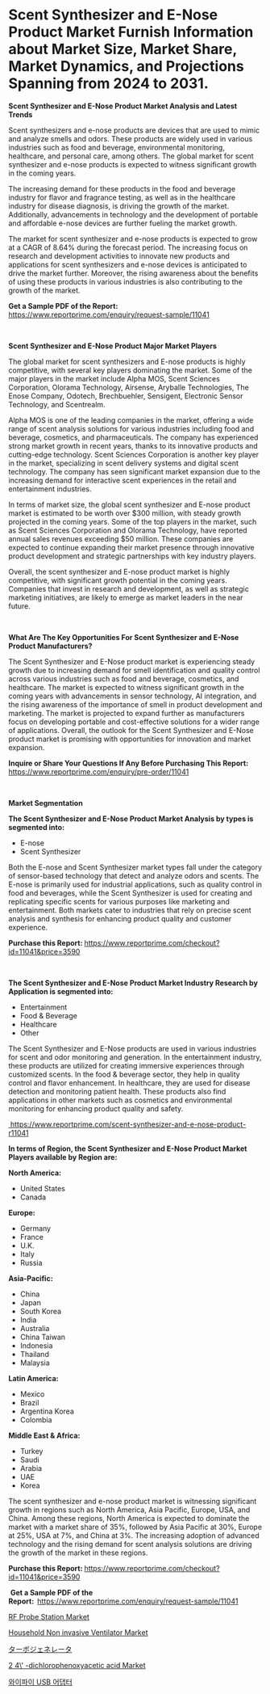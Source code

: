 <p><h1>Scent Synthesizer and E-Nose Product Market Furnish Information about Market Size, Market Share, Market Dynamics, and Projections Spanning from 2024 to 2031.</h1></p><p><strong>Scent Synthesizer and E-Nose Product Market Analysis and Latest Trends</strong></p>
<p><p>Scent synthesizers and e-nose products are devices that are used to mimic and analyze smells and odors. These products are widely used in various industries such as food and beverage, environmental monitoring, healthcare, and personal care, among others. The global market for scent synthesizer and e-nose products is expected to witness significant growth in the coming years. </p><p>The increasing demand for these products in the food and beverage industry for flavor and fragrance testing, as well as in the healthcare industry for disease diagnosis, is driving the growth of the market. Additionally, advancements in technology and the development of portable and affordable e-nose devices are further fueling the market growth.</p><p>The market for scent synthesizer and e-nose products is expected to grow at a CAGR of 8.64% during the forecast period. The increasing focus on research and development activities to innovate new products and applications for scent synthesizers and e-nose devices is anticipated to drive the market further. Moreover, the rising awareness about the benefits of using these products in various industries is also contributing to the growth of the market.</p></p>
<p><strong>Get a Sample PDF of the Report:&nbsp;</strong> <a href="https://www.reportprime.com/enquiry/request-sample/11041">https://www.reportprime.com/enquiry/request-sample/11041</a></p>
<p>&nbsp;</p>
<p><strong>Scent Synthesizer and E-Nose Product Major Market Players</strong></p>
<p><p>The global market for scent synthesizers and E-nose products is highly competitive, with several key players dominating the market. Some of the major players in the market include Alpha MOS, Scent Sciences Corporation, Olorama Technology, Airsense, Aryballe Technologies, The Enose Company, Odotech, Brechbuehler, Sensigent, Electronic Sensor Technology, and Scentrealm.</p><p>Alpha MOS is one of the leading companies in the market, offering a wide range of scent analysis solutions for various industries including food and beverage, cosmetics, and pharmaceuticals. The company has experienced strong market growth in recent years, thanks to its innovative products and cutting-edge technology. Scent Sciences Corporation is another key player in the market, specializing in scent delivery systems and digital scent technology. The company has seen significant market expansion due to the increasing demand for interactive scent experiences in the retail and entertainment industries.</p><p>In terms of market size, the global scent synthesizer and E-nose product market is estimated to be worth over $300 million, with steady growth projected in the coming years. Some of the top players in the market, such as Scent Sciences Corporation and Olorama Technology, have reported annual sales revenues exceeding $50 million. These companies are expected to continue expanding their market presence through innovative product development and strategic partnerships with key industry players.</p><p>Overall, the scent synthesizer and E-nose product market is highly competitive, with significant growth potential in the coming years. Companies that invest in research and development, as well as strategic marketing initiatives, are likely to emerge as market leaders in the near future.</p></p>
<p>&nbsp;</p>
<p><strong>What Are The Key Opportunities For Scent Synthesizer and E-Nose Product Manufacturers?</strong></p>
<p><p>The Scent Synthesizer and E-Nose product market is experiencing steady growth due to increasing demand for smell identification and quality control across various industries such as food and beverage, cosmetics, and healthcare. The market is expected to witness significant growth in the coming years with advancements in sensor technology, AI integration, and the rising awareness of the importance of smell in product development and marketing. The market is projected to expand further as manufacturers focus on developing portable and cost-effective solutions for a wider range of applications. Overall, the outlook for the Scent Synthesizer and E-Nose product market is promising with opportunities for innovation and market expansion.</p></p>
<p><strong>Inquire or Share Your Questions If Any Before Purchasing This Report:</strong> <a href="https://www.reportprime.com/enquiry/pre-order/11041">https://www.reportprime.com/enquiry/pre-order/11041</a></p>
<p>&nbsp;</p>
<p><strong>Market Segmentation</strong></p>
<p><strong>The Scent Synthesizer and E-Nose Product Market Analysis by types is segmented into:</strong></p>
<p><ul><li>E-nose</li><li>Scent Synthesizer</li></ul></p>
<p><p>Both the E-nose and Scent Synthesizer market types fall under the category of sensor-based technology that detect and analyze odors and scents. The E-nose is primarily used for industrial applications, such as quality control in food and beverages, while the Scent Synthesizer is used for creating and replicating specific scents for various purposes like marketing and entertainment. Both markets cater to industries that rely on precise scent analysis and synthesis for enhancing product quality and customer experience.</p></p>
<p><strong>Purchase this Report:&nbsp;</strong><a href="https://www.reportprime.com/checkout?id=11041&price=3590">https://www.reportprime.com/checkout?id=11041&price=3590</a></p>
<p>&nbsp;</p>
<p><strong>The Scent Synthesizer and E-Nose Product Market Industry Research by Application is segmented into:</strong></p>
<p><ul><li>Entertainment</li><li>Food & Beverage</li><li>Healthcare</li><li>Other</li></ul></p>
<p><p>The Scent Synthesizer and E-Nose products are used in various industries for scent and odor monitoring and generation. In the entertainment industry, these products are utilized for creating immersive experiences through customized scents. In the food & beverage sector, they help in quality control and flavor enhancement. In healthcare, they are used for disease detection and monitoring patient health. These products also find applications in other markets such as cosmetics and environmental monitoring for enhancing product quality and safety.</p></p>
<p><a href="https://www.reportprime.com/scent-synthesizer-and-e-nose-product-r11041">&nbsp;https://www.reportprime.com/scent-synthesizer-and-e-nose-product-r11041</a></p>
<p><strong>In terms of Region, the Scent Synthesizer and E-Nose Product Market Players available by Region are:</strong></p>
<p>
    <p> <strong> North America: </strong>
        <ul>
            <li>United States</li>
            <li>Canada</li>
        </ul>
        </p> 
    <p> <strong> Europe: </strong>
        <ul>
            <li>Germany</li>
            <li>France</li>
            <li>U.K.</li>
            <li>Italy</li>
            <li>Russia</li>
        </ul>
        </p> 
    <p> <strong> Asia-Pacific: </strong>
        <ul>
            <li>China</li>
            <li>Japan</li>
            <li>South Korea</li>
            <li>India</li>
            <li>Australia</li>
            <li>China Taiwan</li>
            <li>Indonesia</li>
            <li>Thailand</li>
            <li>Malaysia</li>
        </ul>
        </p> 
    <p> <strong> Latin America: </strong>
        <ul>
            <li>Mexico</li>
            <li>Brazil</li>
            <li>Argentina Korea</li>
            <li>Colombia</li>
        </ul>
        </p> 
    <p> <strong> Middle East & Africa: </strong>
        <ul>
            <li>Turkey</li>
            <li>Saudi</li>
            <li>Arabia</li>
            <li>UAE</li>
            <li>Korea</li>
        </ul>
    </p>
    </p>
<p><p>The scent synthesizer and e-nose product market is witnessing significant growth in regions such as North America, Asia Pacific, Europe, USA, and China. Among these regions, North America is expected to dominate the market with a market share of 35%, followed by Asia Pacific at 30%, Europe at 25%, USA at 7%, and China at 3%. The increasing adoption of advanced technology and the rising demand for scent analysis solutions are driving the growth of the market in these regions.</p></p>
<p><strong>Purchase this Report: </strong><a href="https://www.reportprime.com/checkout?id=11041&price=3590">https://www.reportprime.com/checkout?id=11041&price=3590</a></p>
<p>&nbsp;<strong>Get a Sample PDF of the Report:&nbsp;&nbsp;</strong><a href="https://www.reportprime.com/enquiry/request-sample/11041">https://www.reportprime.com/enquiry/request-sample/11041</a></p>
<p><strong></strong></p>
<p><p><a href="https://view.publitas.com/reportprime-1/analyzing-rf-probe-station-market-global-industry-perspective-and-forecast-2024-to-2031/">RF Probe Station Market</a></p><p><a href="https://github.com/jhcraigie/Market-Research-Report-List-2/blob/main/household-non-invasive-ventilator-market.md">Household Non invasive Ventilator Market</a></p><p><a href="https://github.com/adcxff01450218/Market-Research-Report-List-1/blob/main/104574824339.md">ターボジェネレータ</a></p><p><a href="https://github.com/sonuprakash1/Market-Research-Report-List-2/blob/main/2-4-dichlorophenoxyacetic-acid-market.md">2 4\' -dichlorophenoxyacetic acid Market</a></p><p><a href="https://medium.com/@ishacian.georges/%EC%99%80%EC%9D%B4%ED%8C%8C%EC%9D%B4-usb-%EC%96%B4%EB%8C%91%ED%84%B0-%EC%8B%9C%EC%9E%A5-%EC%84%B1%EA%B3%B5%EC%A0%81%EC%9D%B8-%EB%B9%84%EC%A6%88%EB%8B%88%EC%8A%A4-%EC%A0%84%EB%9E%B5%EC%9D%98-%ED%95%B5%EC%8B%AC-%EC%9A%94%EC%9D%B8-2031%EB%85%84%EA%B9%8C%EC%A7%80-%EC%98%88%EC%B8%A1-a804a6a54b58">와이파이 USB 어댑터</a></p></p>